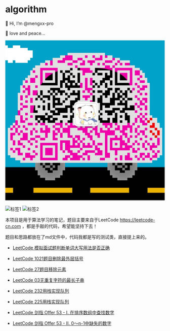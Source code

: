 # algorithm
👋 Hi, I’m @mengxx-pro

🌱 love and peace...
   <p style="text-align:center">
   
   ![微信二维码](https://github.com/mengxx-pro/algorithm/blob/master/wechat.jpg)
   
   </p>

   <p style="text-align:center">
   
   ![标签1](https://img.shields.io/badge/build-passing-brightgreen) ![标签2](https://img.shields.io/badge/version-1.0.0-blue)
   
   </p>
   
   本项目是用于算法学习的笔记，题目主要来自于LeetCode https://leetcode-cn.com ，都是手敲的代码，希望能坚持下去！
   
   题目和思路都放在了md文件中，代码我都是写的测试类，直接提上来的。
   
   * [LeetCode 模拟面试题判断单词大写用法是否正确](/src/test/java/upWord)
   
   * [LeetCode 1021题目删除最外层括号](/src/test/java/leetcode1021)

   * [LeetCode 27题目移除元素](/src/test/java/leetcode27)

   * [LeetCode 03无重复字符的最长子串](/src/test/java/leetcode03)     

   * [LeetCode 232用栈实现队列](/src/test/java/leetcode232)
     
   * [LeetCode 225用栈实现队列](/src/test/java/leetcode225)
     
   * [LeetCode 剑指 Offer 53 - I. 在排序数组中查找数字](/src/test/java/leetcode剑指Offer53)
     
   * [LeetCode 剑指 Offer 53 - II. 0～n-1中缺失的数字](/src/test/java/leetcode剑指Offer53p2)

